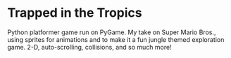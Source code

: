 # Trapped in the Tropics

Python platformer game run on PyGame. My take on Super Mario Bros., using sprites for animations and to make it a fun jungle themed exploration game. 
2-D, auto-scrolling, collisions, and so much more!
